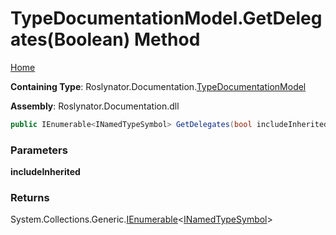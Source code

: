 <a name="_top"></a>

# TypeDocumentationModel\.GetDelegates\(Boolean\) Method

[Home](../../../../README.md#_top)

**Containing Type**: Roslynator\.Documentation\.[TypeDocumentationModel](../README.md#_top)

**Assembly**: Roslynator\.Documentation\.dll

```csharp
public IEnumerable<INamedTypeSymbol> GetDelegates(bool includeInherited = false)
```

### Parameters

**includeInherited**

### Returns

System\.Collections\.Generic\.[IEnumerable](https://docs.microsoft.com/en-us/dotnet/api/system.collections.generic.ienumerable-1)\<[INamedTypeSymbol](https://docs.microsoft.com/en-us/dotnet/api/microsoft.codeanalysis.inamedtypesymbol)>

